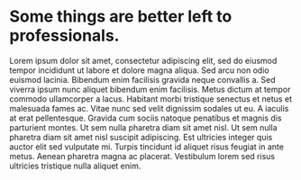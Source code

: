 # Some things are better left to professionals.
<!-- Synopsis Start -->
Lorem ipsum dolor sit amet, consectetur adipiscing elit, sed do eiusmod tempor incididunt ut labore et dolore magna aliqua. Sed arcu non odio euismod lacinia. Bibendum enim facilisis gravida neque convallis a. Sed viverra ipsum nunc aliquet bibendum enim facilisis. Metus dictum at tempor commodo ullamcorper a lacus. Habitant morbi tristique senectus et netus et malesuada fames ac. Vitae nunc sed velit dignissim sodales ut eu. A iaculis at erat pellentesque. Gravida cum sociis natoque penatibus et magnis dis parturient montes. Ut sem nulla pharetra diam sit amet nisl. Ut sem nulla pharetra diam sit amet nisl suscipit adipiscing. Est ultricies integer quis auctor elit sed vulputate mi. Turpis tincidunt id aliquet risus feugiat in ante metus. Aenean pharetra magna ac placerat. Vestibulum lorem sed risus ultricies tristique nulla aliquet enim.
<!-- Synopsis End -->